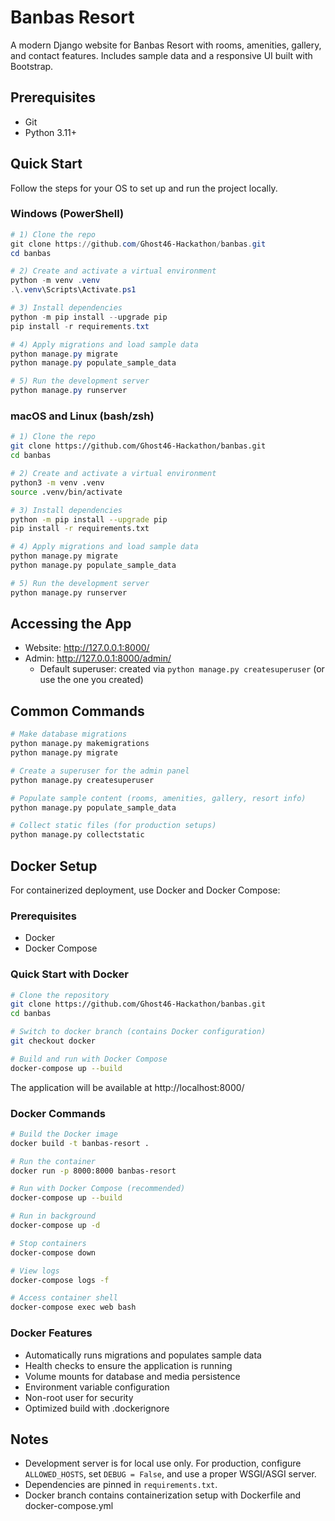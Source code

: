 # Banbas Resort

A modern Django website for Banbas Resort with rooms, amenities, gallery, and contact features. Includes sample data and a responsive UI built with Bootstrap.

## Prerequisites
- Git
- Python 3.11+

## Quick Start

Follow the steps for your OS to set up and run the project locally.

### Windows (PowerShell)
```powershell
# 1) Clone the repo
git clone https://github.com/Ghost46-Hackathon/banbas.git
cd banbas

# 2) Create and activate a virtual environment
python -m venv .venv
.\.venv\Scripts\Activate.ps1

# 3) Install dependencies
python -m pip install --upgrade pip
pip install -r requirements.txt

# 4) Apply migrations and load sample data
python manage.py migrate
python manage.py populate_sample_data

# 5) Run the development server
python manage.py runserver
```

### macOS and Linux (bash/zsh)
```bash
# 1) Clone the repo
git clone https://github.com/Ghost46-Hackathon/banbas.git
cd banbas

# 2) Create and activate a virtual environment
python3 -m venv .venv
source .venv/bin/activate

# 3) Install dependencies
python -m pip install --upgrade pip
pip install -r requirements.txt

# 4) Apply migrations and load sample data
python manage.py migrate
python manage.py populate_sample_data

# 5) Run the development server
python manage.py runserver
```

## Accessing the App
- Website: http://127.0.0.1:8000/
- Admin: http://127.0.0.1:8000/admin/
  - Default superuser: created via `python manage.py createsuperuser` (or use the one you created)

## Common Commands
```bash
# Make database migrations
python manage.py makemigrations
python manage.py migrate

# Create a superuser for the admin panel
python manage.py createsuperuser

# Populate sample content (rooms, amenities, gallery, resort info)
python manage.py populate_sample_data

# Collect static files (for production setups)
python manage.py collectstatic
```

## Docker Setup

For containerized deployment, use Docker and Docker Compose:

### Prerequisites
- Docker
- Docker Compose

### Quick Start with Docker
```bash
# Clone the repository
git clone https://github.com/Ghost46-Hackathon/banbas.git
cd banbas

# Switch to docker branch (contains Docker configuration)
git checkout docker

# Build and run with Docker Compose
docker-compose up --build
```

The application will be available at http://localhost:8000/

### Docker Commands
```bash
# Build the Docker image
docker build -t banbas-resort .

# Run the container
docker run -p 8000:8000 banbas-resort

# Run with Docker Compose (recommended)
docker-compose up --build

# Run in background
docker-compose up -d

# Stop containers
docker-compose down

# View logs
docker-compose logs -f

# Access container shell
docker-compose exec web bash
```

### Docker Features
- Automatically runs migrations and populates sample data
- Health checks to ensure the application is running
- Volume mounts for database and media persistence
- Environment variable configuration
- Non-root user for security
- Optimized build with .dockerignore

## Notes
- Development server is for local use only. For production, configure `ALLOWED_HOSTS`, set `DEBUG = False`, and use a proper WSGI/ASGI server.
- Dependencies are pinned in `requirements.txt`.
- Docker branch contains containerization setup with Dockerfile and docker-compose.yml
